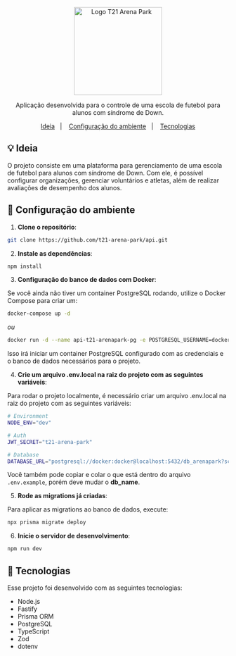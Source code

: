 <p align="center">
  <img alt="Logo T21 Arena Park" src=".github/logo.png" width="200px" />
</p>

<p align="center">
Aplicação desenvolvida para o controle de uma escola de futebol para alunos com síndrome de Down.
</p>

<p align="center">
  <a href="#-ideia">Ideia</a>&nbsp;&nbsp;&nbsp;|&nbsp;&nbsp;&nbsp;
  <a href="#-configuração-do-ambiente">Configuração do ambiente</a>&nbsp;&nbsp;&nbsp;|&nbsp;&nbsp;&nbsp;
  <a href="#-tecnologias">Tecnologias</a>
</p>

## 💡 Ideia

O projeto consiste em uma plataforma para gerenciamento de uma escola de futebol para alunos com síndrome de Down. Com ele, é possível configurar organizações, gerenciar voluntários e atletas, além de realizar avaliações de desempenho dos alunos.

## 🔧 Configuração do ambiente

1. **Clone o repositório**:

```bash
git clone https://github.com/t21-arena-park/api.git
```

2. **Instale as dependências**:

```bash
npm install
```

3. **Configuração do banco de dados com Docker**:

Se você ainda não tiver um container PostgreSQL rodando, utilize o Docker Compose para criar um:

```bash
docker-compose up -d
```

_ou_

```bash
docker run -d --name api-t21-arenapark-pg -e POSTGRESQL_USERNAME=docker -e POSTGRESQL_PASSWORD=docker -e POSTGRESQL_DATABASE=db_arenapark -p 5432:5432 bitnami/postgresql
```

Isso irá iniciar um container PostgreSQL configurado com as credenciais e o banco de dados necessários para o projeto.

4. **Crie um arquivo .env.local na raiz do projeto com as seguintes variáveis**:

Para rodar o projeto localmente, é necessário criar um arquivo .env.local na raiz do projeto com as seguintes variáveis:

```bash
# Environment
NODE_ENV="dev"

# Auth
JWT_SECRET="t21-arena-park"

# Database
DATABASE_URL="postgresql://docker:docker@localhost:5432/db_arenapark?schema=public"
```

Você também pode copiar e colar o que está dentro do arquivo `.env.example`, porém deve mudar o **db_name**.

5. **Rode as migrations já criadas**:

Para aplicar as migrations ao banco de dados, execute:

```bash
npx prisma migrate deploy
```

6. **Inicie o servidor de desenvolvimento**:

```bash
npm run dev
```

## 🚀 Tecnologias

Esse projeto foi desenvolvido com as seguintes tecnologias:

- Node.js
- Fastify
- Prisma ORM
- PostgreSQL
- TypeScript
- Zod
- dotenv
